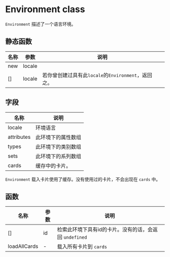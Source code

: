 # Environment class
`Environment` 描述了一个语言环境。

## 静态函数
名称|参数|说明
---|---|---
new|locale|
[]|locale|若你曾创建过具有此`locale`的`Environment`，返回之。

## 字段
名称|说明
----|----
locale|环境语言
attributes|此环境下的属性数组
types|此环境下的类别数组
sets|此环境下的系列数组
cards|缓存中的卡片。

`Environment` 载入卡片使用了缓存。没有使用过的卡片，不会出现在 `cards` 中。

## 函数
名称|参数|说明
----|----|----
[]|id|检索此环境下具有id的卡片。没有的话，会返回 `undefined`
loadAllCards|-|载入所有卡片到 `cards`

